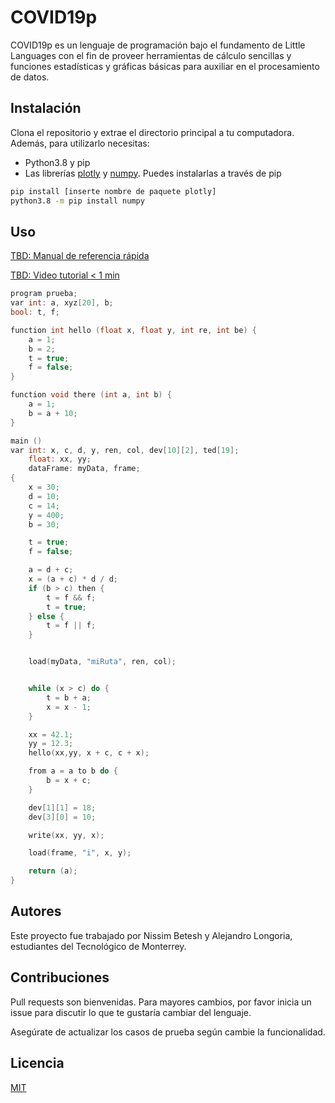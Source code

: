 # COVID19p

COVID19p es un lenguaje de programación bajo el fundamento de Little Languages con el fin de proveer herramientas de cálculo sencillas y funciones estadísticas y gráficas básicas para auxiliar en el procesamiento de datos.

## Instalación

Clona el repositorio y extrae el directorio principal a tu computadora.
Además, para utilizarlo necesitas:
* Python3.8 y pip
* Las librerías [plotly](https://plotly.com/python/) y [numpy](https://numpy.org/). Puedes instalarlas a través de pip

```bash
pip install [inserte nombre de paquete plotly]
python3.8 -m pip install numpy
```

## Uso
[TBD: Manual de referencia rápida](https://www.youtube.com/watch?v=dQw4w9WgXcQ)

[TBD: Video tutorial < 1 min](https://www.youtube.com/watch?v=dQw4w9WgXcQ)

```c++
program prueba;
var int: a, xyz[20], b;
bool: t, f;

function int hello (float x, float y, int re, int be) {
    a = 1;
    b = 2;
    t = true;
    f = false;
}

function void there (int a, int b) {
    a = 1;
    b = a + 10;
}

main ()
var int: x, c, d, y, ren, col, dev[10][2], ted[19];
    float: xx, yy;
    dataFrame: myData, frame;
{
    x = 30;
    d = 10;
    c = 14;
    y = 400;
    b = 30;

    t = true;
    f = false;

    a = d + c;
    x = (a + c) * d / d;
    if (b > c) then {
        t = f && f;
        t = true;
    } else {
        t = f || f;
    }


    load(myData, "miRuta", ren, col);


    while (x > c) do {
        t = b + a;
        x = x - 1;
    }

    xx = 42.1;
    yy = 12.3;
    hello(xx,yy, x + c, c + x);

    from a = a to b do {
        b = x + c;
    }

    dev[1][1] = 18;
    dev[3][0] = 10;

    write(xx, yy, x);

    load(frame, "i", x, y);

    return (a);
}
```
## Autores
Este proyecto fue trabajado por Nissim Betesh y Alejandro Longoria, estudiantes del Tecnológico de Monterrey.

## Contribuciones
Pull requests son bienvenidas. Para mayores cambios, por favor inicia un issue para discutir lo que te gustaría cambiar del lenguaje.

Asegúrate de actualizar los casos de prueba según cambie la funcionalidad.

## Licencia
[MIT](https://choosealicense.com/licenses/mit/)